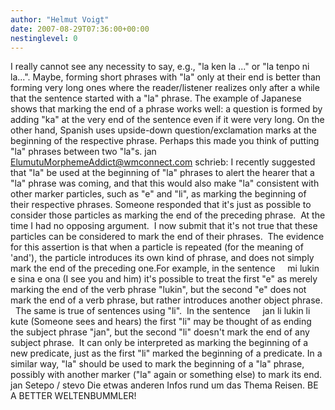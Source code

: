 ```yaml
---
author: "Helmut Voigt"
date: 2007-08-29T07:36:00+00:00
nestinglevel: 0
---
```

I really cannot see any necessity to say, e.g., "la ken la ..." or "la tenpo ni la...". Maybe, forming short phrases with "la" only at their end is better than forming very long ones where the reader/listener realizes only after a while that the sentence started with a "la" phrase. The example of Japanese shows that marking the end of a phrase works well: a question is formed by adding "ka" at the very end of the sentence even if it were very long. On the other hand, Spanish uses upside-down question/exclamation marks at the beginning of the respective phrase. Perhaps this made you think of putting "la" phrases between two "la"s. jan [ElumutuMorphemeAddict@wmconnect.com](mailto://ElumutuMorphemeAddict@wmconnect.com) schrieb: I recently suggested that "la" be used at the beginning of "la" phrases to alert the hearer that a "la" phrase was coming, and that this would also make "la" consistent with other marker particles, such as "e" and "li", as marking the beginning of their respective phrases. Someone responded that it's just as possible to consider those particles as marking the end of the preceding phrase.  At the time I had no opposing argument.  I now submit that it's not true that these particles can be considered to mark the end of their phrases.  The evidence for this assertion is that when a particle is repeated (for the meaning of 'and'), the particle introduces its own kind of phrase, and does not simply mark the end of the preceding one.For example, in the sentence     mi lukin e sina e ona (I see you and him) it's possible to treat the first "e" as merely marking the end of the verb phrase "lukin", but the second "e" does not mark the end of a verb phrase, but rather introduces another object phrase.   The same is true of sentences using "li".  In the sentence     jan li lukin li kute (Someone sees and hears) the first "li" may be thought of as ending the subject phrase "jan", but the second "li" doesn't mark the end of any subject phrase.  It can only be interpreted as marking the beginning of a new predicate, just as the first "li" marked the beginning of a predicate. In a similar way, "la" should be used to mark the beginning of a "la" phrase, possibly with another marker ("la" again or something else) to mark its end. jan Setepo / stevo Die etwas anderen Infos rund um das Thema Reisen. BE A BETTER WELTENBUMMLER!